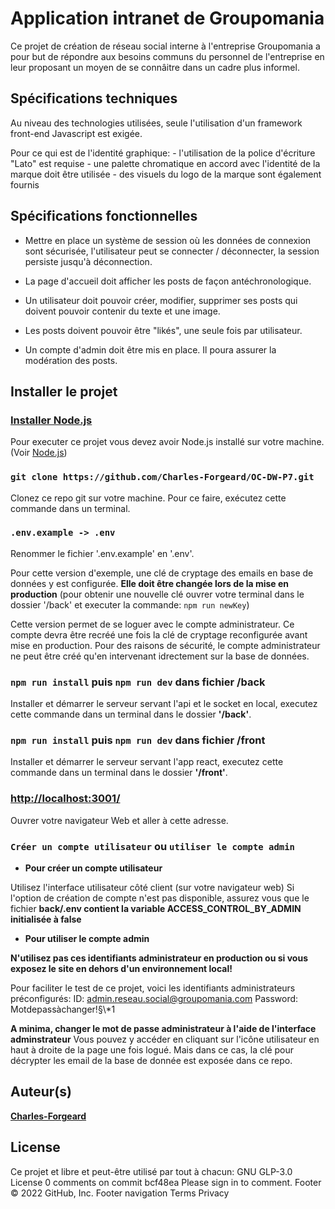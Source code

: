 # Application intranet de Groupomania

Ce projet de création de réseau social interne à l'entreprise Groupomania a pour but de répondre aux besoins communs du personnel de l'entreprise en leur proposant un moyen de se connâitre dans un cadre plus informel.

## Spécifications techniques

Au niveau des technologies utilisées, seule l'utilisation d'un framework front-end Javascript est exigée.

Pour ce qui est de l'identité graphique: - l'utilisation de la police d'écriture "Lato" est requise - une palette chromatique en accord avec l'identité de la marque doit être utilisée - des visuels du logo de la marque sont également fournis

## Spécifications fonctionnelles

- Mettre en place un système de session où les données de connexion sont sécurisée, l'utilisateur peut se connecter / déconnecter, la session persiste jusqu'à déconnection.

- La page d'accueil doit afficher les posts de façon antéchronologique.

- Un utilisateur doit pouvoir créer, modifier, supprimer ses posts qui doivent pouvoir contenir du texte et une image.

- Les posts doivent pouvoir être "likés", une seule fois par utilisateur.

- Un compte d'admin doit être mis en place. Il poura assurer la modération des posts.

## Installer le projet

### [Installer Node.js](https://nodejs.org/fr/)

Pour executer ce projet vous devez avoir Node.js installé sur votre machine. (Voir [Node.js](https://nodejs.org/fr/))

### `git clone https://github.com/Charles-Forgeard/OC-DW-P7.git`

Clonez ce repo git sur votre machine. Pour ce faire, exécutez cette commande dans un terminal.

### `.env.example -> .env`

Renommer le fichier '.env.example' en '.env'.

Pour cette version d'exemple, une clé de cryptage des emails en base de données y est configurée. **Elle doit être changée lors de la mise en production** (pour obtenir une nouvelle clé ouvrer votre terminal dans le dossier '/back' et executer la commande: `npm run newKey`)

Cette version permet de se loguer avec le compte administrateur.
Ce compte devra être recréé une fois la clé de cryptage reconfigurée avant mise en production.
Pour des raisons de sécurité, le compte administrateur ne peut être créé qu'en intervenant idrectement sur la base de données.

### `npm run install` puis `npm run dev` dans fichier **/back**

Installer et démarrer le serveur servant l'api et le socket en local, executez cette commande dans un terminal dans le dossier **'/back'**.

### `npm run install` puis `npm run dev` dans fichier **/front**

Installer et démarrer le serveur servant l'app react, executez cette commande dans un terminal dans le dossier **'/front'**.

### [http://localhost:3001/](http://localhost:3001/)

Ouvrer votre navigateur Web et aller à cette adresse.

### `Créer un compte utilisateur` ou `utiliser le compte admin`

- **Pour créer un compte utilisateur**

Utilisez l'interface utilisateur côté client (sur votre navigateur web)
Si l'option de création de compte n'est pas disponible, assurez vous que le fichier **back/.env contient la variable ACCESS_CONTROL_BY_ADMIN initialisée à false**

- **Pour utiliser le compte admin**

**N'utilisez pas ces identifiants administrateur en production ou si vous exposez le site en dehors d'un environnement local!**

Pour faciliter le test de ce projet, voici les identifiants administrateurs préconfigurés:
ID: admin.reseau.social@groupomania.com
Password: Motdepassàchanger!§\\\*1

**A minima, changer le mot de passe administrateur à l'aide de l'interface adminstrateur**
Vous pouvez y accéder en cliquant sur l'icône utilisateur en haut à droite de la page une fois logué.
Mais dans ce cas, la clé pour décrypter les email de la base de donnée est exposée dans ce repo.

## Auteur(s)

**[Charles-Forgeard](https://github.com/Charles-Forgeard)**

## License

Ce projet et libre et peut-être utilisé par tout à chacun: GNU GLP-3.0 License
0 comments on commit bcf48ea
Please sign in to comment.
Footer
© 2022 GitHub, Inc.
Footer navigation
Terms
Privacy
